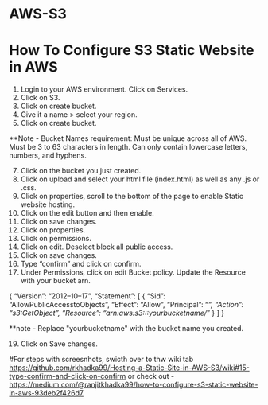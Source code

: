 # AWS-S3
# How To Configure S3 Static Website in AWS​

1. Login to your AWS environment. Click on Services.
2. Click on S3.
3. Click on create bucket.
4. Give it a name > select your region.
5. Click on create bucket.
   
**Note - Bucket Names requirement: Must be unique across all of AWS. Must be 3 to 63 characters in length. Can only contain lowercase letters, numbers, and hyphens.

7. Click on the bucket you just created.
8. Click on upload and select your html file (index.html) as well as any .js or .css.
9. Click on properties, scroll to the bottom of the page to enable Static website hosting.
10. Click on the edit button and then enable.
11. Click on save changes.
12. Click on properties.
13. Click on permissions.
14. Click on edit. Deselect block all public access.
15. Click on save changes.
16. Type “confirm” and click on confirm.
17. Under Permissions, click on edit Bucket policy. Update the Resource with your bucket arn.
    
{
“Version”: “2012–10–17”,
“Statement”: [
{
“Sid”: “AllowPublicAccesstoObjects”,
“Effect”: “Allow”,
“Principal”: “*”,
“Action”: “s3:GetObject”,
“Resource”: “arn:aws:s3:::yourbucketname/*”
}
]
}

**note - Replace "yourbucketname" with the bucket name you created.

19. Click on Save changes.

#For steps with screesnhots, swicth over to thw wiki tab https://github.com/rkhadka99/Hosting-a-Static-Site-in-AWS-S3/wiki#15-type-confirm-and-click-on-confirm
or check out - https://medium.com/@ranjitkhadka99/how-to-configure-s3-static-website-in-aws-93deb2f426d7


